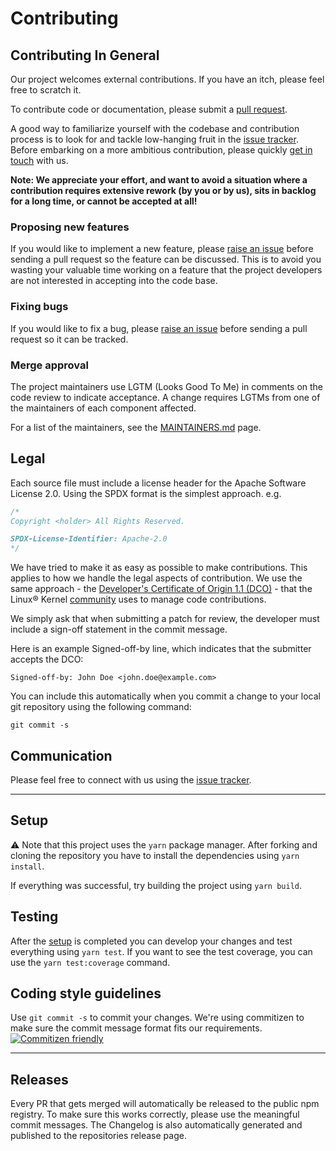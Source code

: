 # Contributing

## Contributing In General

Our project welcomes external contributions. If you have an itch, please feel
free to scratch it.

To contribute code or documentation, please submit a [pull request](https://github.com/ibm/tsdepend/pulls).

A good way to familiarize yourself with the codebase and contribution process is
to look for and tackle low-hanging fruit in the [issue tracker](https://github.com/ibm/tsdepend/issues).
Before embarking on a more ambitious contribution, please quickly [get in touch](#communication) with us.

**Note: We appreciate your effort, and want to avoid a situation where a contribution
requires extensive rework (by you or by us), sits in backlog for a long time, or
cannot be accepted at all!**

### Proposing new features

If you would like to implement a new feature, please [raise an issue](https://github.com/ibm/tsdepend/issues)
before sending a pull request so the feature can be discussed. This is to avoid
you wasting your valuable time working on a feature that the project developers
are not interested in accepting into the code base.

### Fixing bugs

If you would like to fix a bug, please [raise an issue](https://github.com/ibm/tsdepend/issues) before sending a
pull request so it can be tracked.

### Merge approval

The project maintainers use LGTM (Looks Good To Me) in comments on the code
review to indicate acceptance. A change requires LGTMs from one of the
maintainers of each component affected.

For a list of the maintainers, see the [MAINTAINERS.md](MAINTAINERS.md) page.

## Legal

Each source file must include a license header for the Apache
Software License 2.0. Using the SPDX format is the simplest approach.
e.g.

```js
/*
Copyright <holder> All Rights Reserved.

SPDX-License-Identifier: Apache-2.0
*/
```

We have tried to make it as easy as possible to make contributions. This
applies to how we handle the legal aspects of contribution. We use the
same approach - the [Developer's Certificate of Origin 1.1 (DCO)](https://github.com/hyperledger/fabric/blob/master/docs/source/DCO1.1.txt) - that the Linux® Kernel [community](https://elinux.org/Developer_Certificate_Of_Origin)
uses to manage code contributions.

We simply ask that when submitting a patch for review, the developer
must include a sign-off statement in the commit message.

Here is an example Signed-off-by line, which indicates that the
submitter accepts the DCO:

```text
Signed-off-by: John Doe <john.doe@example.com>
```

You can include this automatically when you commit a change to your
local git repository using the following command:

```shell
git commit -s
```

## Communication

Please feel free to connect with us using the [issue tracker](https://github.com/ibm/tsdepend/issues).

---

## Setup

:warning: Note that this project uses the `yarn` package manager.
After forking and cloning the repository you have to install the dependencies using `yarn install`.

If everything was successful, try building the project using `yarn build`.

## Testing

After the [setup](#setup) is completed you can develop your changes and test everything using `yarn test`.
If you want to see the test coverage, you can use the `yarn test:coverage` command.

## Coding style guidelines

Use `git commit -s` to commit your changes. We're using commitizen to make sure the commit message format fits our requirements.
[![Commitizen friendly](https://img.shields.io/badge/commitizen-friendly-brightgreen.svg)](http://commitizen.github.io/cz-cli/)

---

## Releases

Every PR that gets merged will automatically be released to the public npm registry. To make sure this works correctly, please use the meaningful commit messages.
The Changelog is also automatically generated and published to the repositories release page.
